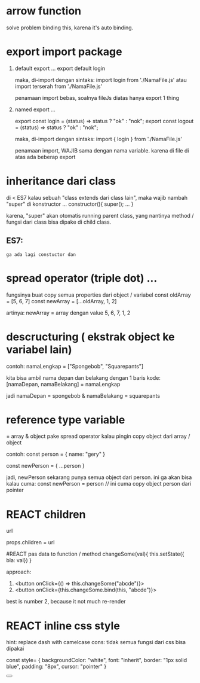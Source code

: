 # arrow function
solve problem binding this, karena it's auto binding.

# export import package
1. default export
    ...
    export default login

    maka, di-import dengan sintaks:
    import login from './NamaFile.js'
    atau
    import terserah from './NamaFile.js'

    penamaan import bebas, soalnya fileJs diatas hanya export 1 thing

2. named export
    ...

    export const login = (status) => status ? "ok" : "nok";
    export const logout = (status) => status ? "ok" : "nok";

    maka, di-import dengan sintaks:
    import { login } from './NamaFile.js'

    penamaan import, WAJIB sama dengan nama variable. karena di file di atas ada beberap export

# inheritance dari class 
di < ES7
kalau sebuah "class extends dari class lain", maka wajib nambah "super" di konstructor
    ...
    constructor(){
        super();
        ...
    }

karena, "super" akan otomatis running parent class, yang nantinya method / fungsi dari class bisa dipake di child class.

## ES7:
    ga ada lagi constuctor dan 

# spread operator (triple dot) ...
fungsinya buat copy semua properties dari object / variabel
const oldArray = [5, 6, 7]
const newArray = [...oldArray, 1, 2]

artinya: newArray = array dengan value 5, 6, 7, 1, 2

# descructuring ( ekstrak object ke variabel lain)
contoh:
namaLengkap = ["Spongebob", "Squarepants"]

kita bisa ambil nama depan dan belakang dengan 1 baris kode:
[namaDepan, namaBelakang] = namaLengkap

jadi namaDepan = spongebob & namaBelakang = squarepants

# reference type variable
= array & object
pake spread operator kalau pingin copy object dari array / object

contoh:
const person = {
    name: "gery"
}

const newPerson = {
    ...person
}

jadi, newPerson sekarang punya semua object dari person. ini ga akan bisa kalau cuma:
const newPerson = person // ini cuma copy object person dari pointer

# REACT children
<p name="test">
    <a>url</a>
</p>

props.children = <a>url</a>

#REACT pas data to function / method
changeSome(val){
    this.setState({ bla: val})
}

approach:
1. <button onClick={() => this.changeSome("abcde")}></button>
2. <button onClick={this.changeSome.bind(this, "abcde")}></button>

best is number 2, because it not much re-render

# REACT inline css style
hint: replace dash with camelcase
cons: tidak semua fungsi dari css bisa dipakai

const style= {
    backgroundColor: "white",
    font: "inherit",
    border: "1px solid blue",
    padding: "8px",
    cursor: "pointer"
}

<button style={style}>
